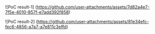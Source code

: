 ![PoC result-1]
(https://github.com/user-attachments/assets/7d82a4e7-7f5e-4010-857f-e7add392f858)


![PoC result-2]
(https://github.com/user-attachments/assets/81e34efc-fec6-4856-a7a7-a7e811c3effd)
